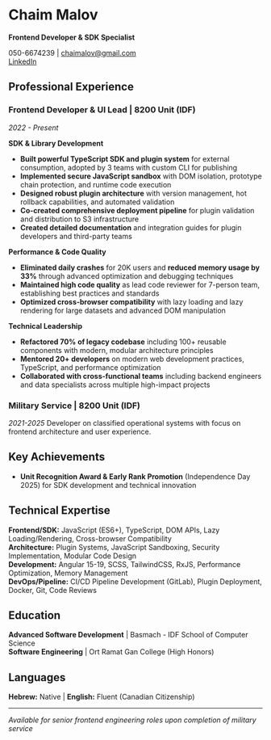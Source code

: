 # Chaim Malov

**Frontend Developer & SDK Specialist**

050-6674239 | chaimalov@gmail.com  
[LinkedIn](https://www.linkedin.com/in/chaim-malov)

## Professional Experience

### Frontend Developer & UI Lead | 8200 Unit (IDF)

*2022 - Present*

**SDK & Library Development**

- **Built powerful TypeScript SDK and plugin system** for external consumption, adopted by 3 teams with custom CLI for publishing
- **Implemented secure JavaScript sandbox** with DOM isolation, prototype chain protection, and runtime code execution
- **Designed robust plugin architecture** with version management, hot rollback capabilities, and automated validation
- **Co-created comprehensive deployment pipeline** for plugin validation and distribution to S3 infrastructure
- **Created detailed documentation** and integration guides for plugin developers and third-party teams

**Performance & Code Quality**

- **Eliminated daily crashes** for 20K users and **reduced memory usage by 33%** through advanced optimization and debugging techniques
- **Maintained high code quality** as lead code reviewer for 7-person team, establishing best practices and standards
- **Optimized cross-browser compatibility** with lazy loading and lazy rendering for large datasets and advanced DOM manipulation

**Technical Leadership**

- **Refactored 70% of legacy codebase** including 100+ reusable components with modern, modular architecture principles
- **Mentored 20+ developers** on modern web development practices, TypeScript, and performance optimization
- **Collaborated with cross-functional teams** including backend engineers and data specialists across multiple high-impact projects

### Military Service | 8200 Unit (IDF)

*2021-2025*
Developer on classified operational systems with focus on frontend architecture and user experience.

## Key Achievements

- **Unit Recognition Award & Early Rank Promotion** (Independence Day 2025) for SDK development and technical innovation

## Technical Expertise

**Frontend/SDK:** JavaScript (ES6+), TypeScript, DOM APIs, Lazy Loading/Rendering, Cross-browser Compatibility  
**Architecture:** Plugin Systems, JavaScript Sandboxing, Security Implementation, Modular Code Design  
**Development:** Angular 15-19, SCSS, TailwindCSS, RxJS, Performance Optimization, Memory Management  
**DevOps/Pipeline:** CI/CD Pipeline Development (GitLab), Plugin Deployment, Docker, Git, Code Reviews

## Education

**Advanced Software Development** | Basmach - IDF School of Computer Science  
**Software Engineering** | Ort Ramat Gan College (High Honors)

## Languages

**Hebrew:** Native | **English:** Fluent (Canadian Citizenship)

-----

*Available for senior frontend engineering roles upon completion of military service*